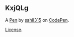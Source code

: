 KxjQLg
------


A [Pen](https://codepen.io/sahil315/pen/KxjQLg) by [sahil315](https://codepen.io/sahil315) on [CodePen](https://codepen.io).

[License](https://codepen.io/sahil315/pen/KxjQLg/license).